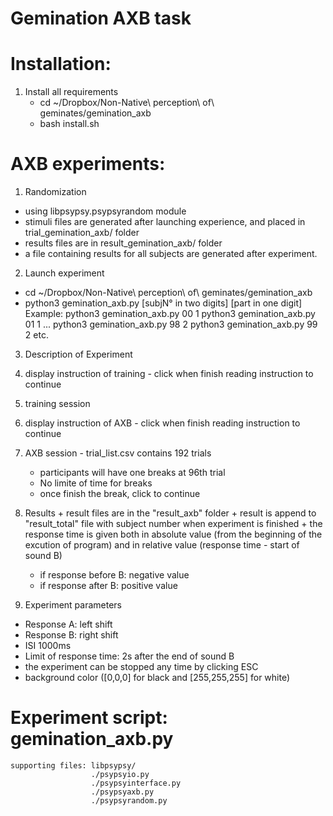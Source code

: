 # Gemination AXB task

# Installation:
1. Install all requirements
    - cd ~/Dropbox/Non-Native\ perception\ of\ geminates/gemination_axb
    - bash install.sh

# AXB experiments:

1. Randomization 
  * using libpsypsy.psypsyrandom module
  * stimuli files are generated after launching experience, and placed in trial_gemination_axb/ folder
  * results files are in result_gemination_axb/ folder
  * a file containing results for all subjects are generated after experiment.


2. Launch experiment    
  * cd ~/Dropbox/Non-Native\ perception\ of\ geminates/gemination_axb
  * python3 gemination_axb.py [subjN° in two digits] [part in one digit]
    Example: python3 gemination_axb.py 00 1
             python3 gemination_axb.py 01 1
             ...
             python3 gemination_axb.py 98 2
             python3 gemination_axb.py 99 2
             etc.

3. Description of Experiment
  1. display instruction of training
    - click <space> when finish reading instruction to continue
  2. training session
  3. display instruction of AXB
    - click <space> when finish reading instruction to continue
  4. AXB session
    - trial_list.csv contains 192 trials
      + participants will have one breaks at 96th trial
      + No limite of time for breaks
      + once finish the break, click <space> to continue
  5. Results
    + result files are in the "result_axb" folder
    + result is append to "result_total" file with subject number when experiment is finished
    + the response time is given both in absolute value (from the beginning of the excution of program) and in relative value (response time - start of sound B) 
        + if response before B: negative value
        + if response after B: positive value

4. Experiment parameters
  * Response A: left shift
  * Response B: right shift
  * ISI 1000ms
  * Limit of response time: 2s after the end of sound B
  * the experiment can be stopped any time by clicking ESC
  * background color ([0,0,0] for black and [255,255,255] for white)

# Experiment script: gemination_axb.py
    supporting files: libpsypsy/
                      ./psypsyio.py
                      ./psypsyinterface.py
                      ./psypsyaxb.py
                      ./psypsyrandom.py




